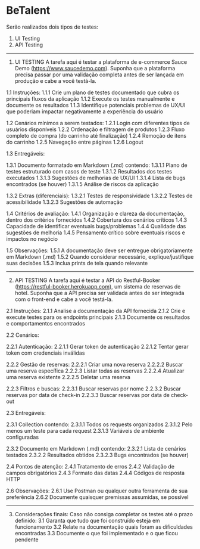 # BeTalent

Serão realizados dois tipos de testes:
1. UI Testing
2. API Testing


---------------------------------
1. UI TESTING
A tarefa aqui é testar a plataforma de e-commerce Sauce Demo (https://www.saucedemo.com). Suponha que a plataforma precisa passar por uma validação completa antes de ser lançada em produção e cabe a você testá-la. 

1.1 Instruções:
1.1.1 Crie um plano de testes documentado que cubra os principais fluxos da aplicação 
1.1.2 Execute os testes manualmente e documente os resultados 
1.1.3 Identifique potenciais problemas de UX/UI que poderiam impactar negativamente a experiência do usuário 

1.2 Cenários mínimos a serem testados:
1.2.1 Login com diferentes tipos de usuários disponíveis 
1.2.2 Ordenação e filtragem de produtos 
1.2.3 Fluxo completo de compra (do carrinho até finalização) 
1.2.4 Remoção de itens do carrinho 
1.2.5 Navegação entre páginas 
1.2.6 Logout

1.3 Entregáveis:

1.3.1 Documento formatado em Markdown (.md) contendo:
1.3.1.1 Plano de testes estruturado com casos de teste
1.3.1.2 Resultados dos testes executados
1.3.1.3 Sugestões de melhorias de UX/UI
1.3.1.4 Lista de bugs encontrados (se houver)
1.3.1.5 Análise de riscos da aplicação

1.3.2 Extras (diferenciais):
1.3.2.1 Testes de responsividade
1.3.2.2 Testes de acessibilidade
1.3.2.3 Sugestões de automação

1.4 Critérios de avaliação:
1.4.1 Organização e clareza da documentação, dentro dos critérios fornecidos
1.4.2 Cobertura dos cenários críticos
1.4.3 Capacidade de identificar eventuais bugs/problemas
1.4.4 Qualidade das sugestões de melhoria
1.4.5 Pensamento crítico sobre eventuais riscos e impactos no negócio

1.5 Observações:
1.5.1 A documentação deve ser entregue obrigatoriamente em Markdown (.md)
1.5.2 Quando considerar necessário, explique/justifique suas decisões
1.5.3 Inclua prints de tela quando relevante

---------------------------------
2. API TESTING
A tarefa aqui é testar a API do Restful-Booker (https://restful-booker.herokuapp.com), um sistema de reservas de hotel. Suponha que a API precisa ser validada antes de ser integrada com o front-end e cabe a você testá-la. 

2.1 Instruções:
2.1.1 Analise a documentação da API fornecida 
2.1.2 Crie e execute testes para os endpoints principais 
2.1.3 Documente os resultados e comportamentos encontrados 

2.2 Cenários:

2.2.1 Autenticação:
2.2.1.1 Gerar token de autenticação 
2.2.1.2 Tentar gerar token com credenciais inválidas

2.2.2 Gestão de reservas:
2.2.2.1 Criar uma nova reserva 
2.2.2.2 Buscar uma reserva específica 
2.2.2.3 Listar todas as reservas 
2.2.2.4 Atualizar uma reserva existente 
2.2.2.5 Deletar uma reserva

2.2.3 Filtros e buscas:
2.2.3.1 Buscar reservas por nome 
2.2.3.2 Buscar reservas por data de check-in 
2.2.3.3 Buscar reservas por data de check-out 

2.3 Entregáveis:

2.3.1 Collection contendo: 
2.3.1.1 Todos os requests organizados
2.3.1.2 Pelo menos um teste para cada request 
2.3.1.3 Variáveis de ambiente configuradas 

2.3.2 Documento em Markdown (.md) contendo: 
2.3.2.1 Lista de cenários testados 
2.3.2.2 Resultados obtidos 
2.3.2.3 Bugs encontrados (se houver)

2.4 Pontos de atenção:
2.4.1 Tratamento de erros 
2.4.2 Validação de campos obrigatórios
2.4.3 Formato das datas 
2.4.4 Códigos de resposta HTTP 

2.6 Observações:
2.6.1 Use Postman ou qualquer outra ferramenta de sua preferência 
2.6.2 Documente quaisquer premissas assumidas, se possível

-----------------------------------
3. Considerações finais:
Caso não consiga completar os testes até o prazo definido:
3.1 Garanta que tudo que foi construído esteja em funcionamento
3.2 Relate na documentação quais foram as dificuldades encontradas
3.3 Documente o que foi implementado e o que ficou pendente

